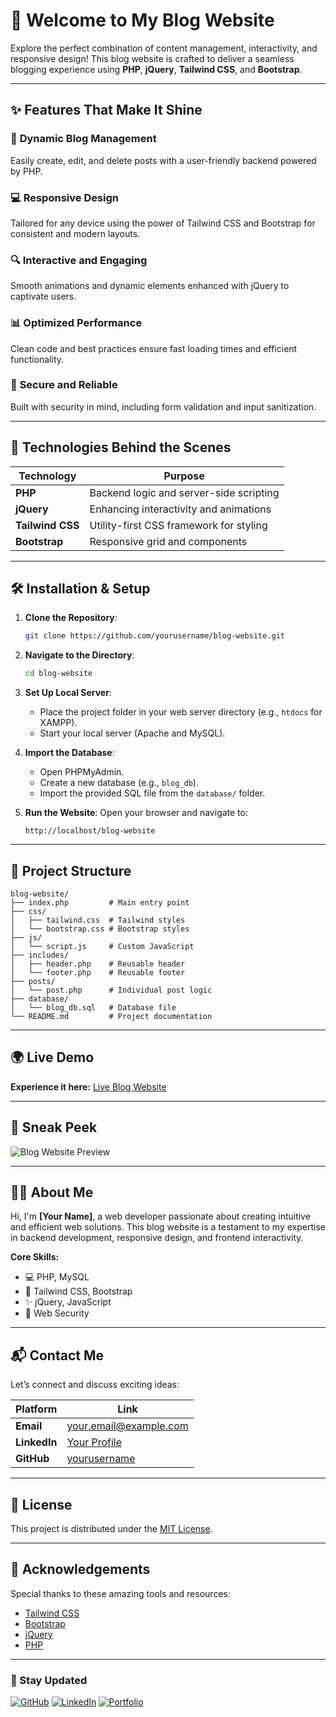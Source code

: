 # 🌟 Welcome to My Blog Website

Explore the perfect combination of content management, interactivity, and responsive design! This blog website is crafted to deliver a seamless blogging experience using **PHP**, **jQuery**, **Tailwind CSS**, and **Bootstrap**.

---

## ✨ Features That Make It Shine

### 📝 **Dynamic Blog Management**
Easily create, edit, and delete posts with a user-friendly backend powered by PHP.

### 💻 **Responsive Design**
Tailored for any device using the power of Tailwind CSS and Bootstrap for consistent and modern layouts.

### 🔍 **Interactive and Engaging**
Smooth animations and dynamic elements enhanced with jQuery to captivate users.

### 📊 **Optimized Performance**
Clean code and best practices ensure fast loading times and efficient functionality.

### 🔐 **Secure and Reliable**
Built with security in mind, including form validation and input sanitization.

---

## 🚀 Technologies Behind the Scenes

| Technology       | Purpose                                  |
|------------------|------------------------------------------|
| **PHP**          | Backend logic and server-side scripting |
| **jQuery**       | Enhancing interactivity and animations  |
| **Tailwind CSS** | Utility-first CSS framework for styling |
| **Bootstrap**    | Responsive grid and components          |

---

## 🛠️ Installation & Setup

1. **Clone the Repository**:
   ```bash
   git clone https://github.com/yourusername/blog-website.git
   ```
2. **Navigate to the Directory**:
   ```bash
   cd blog-website
   ```
3. **Set Up Local Server**:
   - Place the project folder in your web server directory (e.g., `htdocs` for XAMPP).
   - Start your local server (Apache and MySQL).

4. **Import the Database**:
   - Open PHPMyAdmin.
   - Create a new database (e.g., `blog_db`).
   - Import the provided SQL file from the `database/` folder.

5. **Run the Website**:
   Open your browser and navigate to:
   ```
   http://localhost/blog-website
   ```

---

## 📂 Project Structure

```plaintext
blog-website/
├── index.php         # Main entry point
├── css/
│   ├── tailwind.css  # Tailwind styles
│   └── bootstrap.css # Bootstrap styles
├── js/
│   └── script.js     # Custom JavaScript
├── includes/
│   ├── header.php    # Reusable header
│   └── footer.php    # Reusable footer
├── posts/
│   └── post.php      # Individual post logic
├── database/
│   └── blog_db.sql   # Database file
└── README.md         # Project documentation
```

---

## 🌍 Live Demo

**Experience it here:** [Live Blog Website](https://yourwebsite.com)

---

## 📸 Sneak Peek

![Blog Website Preview](assets/images/blog-preview.jpg)

---

## 🧑‍💻 About Me

Hi, I'm **[Your Name]**, a web developer passionate about creating intuitive and efficient web solutions. This blog website is a testament to my expertise in backend development, responsive design, and frontend interactivity.

**Core Skills:**
- 💻 PHP, MySQL
- 🎨 Tailwind CSS, Bootstrap
- ✨ jQuery, JavaScript
- 🔐 Web Security

---

## 📬 Contact Me

Let’s connect and discuss exciting ideas:

| Platform     | Link                                    |
|--------------|----------------------------------------|
| **Email**    | [your.email@example.com](mailto:your.email@example.com) |
| **LinkedIn** | [Your Profile](https://linkedin.com/in/yourname)        |
| **GitHub**   | [yourusername](https://github.com/yourusername)         |

---

## 📜 License

This project is distributed under the [MIT License](LICENSE).

---

## 💖 Acknowledgements

Special thanks to these amazing tools and resources:

- [Tailwind CSS](https://tailwindcss.com)
- [Bootstrap](https://getbootstrap.com)
- [jQuery](https://jquery.com)
- [PHP](https://www.php.net)

---

### 🌈 Stay Updated

[![GitHub](https://img.shields.io/badge/GitHub-000?logo=github&logoColor=white)](https://github.com/yourusername)
[![LinkedIn](https://img.shields.io/badge/LinkedIn-0077B5?logo=linkedin&logoColor=white)](https://linkedin.com/in/yourname)
[![Portfolio](https://img.shields.io/badge/Portfolio-ff69b4?logo=firefox&logoColor=white)](https://yourwebsite.com)
